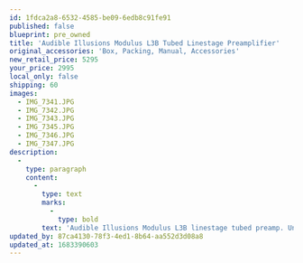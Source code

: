 ```yaml
---
id: 1fdca2a8-6532-4585-be09-6edb8c91fe91
published: false
blueprint: pre_owned
title: 'Audible Illusions Modulus L3B Tubed Linestage Preamplifier'
original_accessories: 'Box, Packing, Manual, Accessories'
new_retail_price: 5295
your_price: 2995
local_only: false
shipping: 60
images:
  - IMG_7341.JPG
  - IMG_7342.JPG
  - IMG_7343.JPG
  - IMG_7345.JPG
  - IMG_7346.JPG
  - IMG_7347.JPG
description:
  -
    type: paragraph
    content:
      -
        type: text
        marks:
          -
            type: bold
        text: 'Audible Illusions Modulus L3B linestage tubed preamp. Unit is in excellent physical and functional condition with original box, packing and accessories. Unit is a current model and sells for $5,295.00'
updated_by: 87ca4130-78f3-4ed1-8b64-aa552d3d08a8
updated_at: 1683390603
---
```

